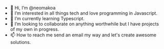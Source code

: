 - 👋 Hi, I’m @neomakoa
- 👀 I’m interested in all things tech and love programming in Javascript.
- 🌱 I’m currently learning Typescript.
- 💞️ I’m looking to collaborate on anything worthwhile but I have projects of my own in progress.
- 📫 How to reach me send an email my way and let's create awesome solutions.

<!---
neomakoa/neomakoa is a ✨ special ✨ repository because its `README.md` (this file) appears on your GitHub profile.
You can click the Preview link to take a look at your changes.
--->
